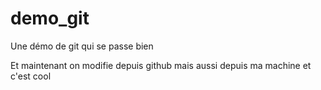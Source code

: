 # demo_git
Une démo de git qui se passe bien

Et maintenant on modifie depuis github
mais aussi depuis ma machine et c'est cool
